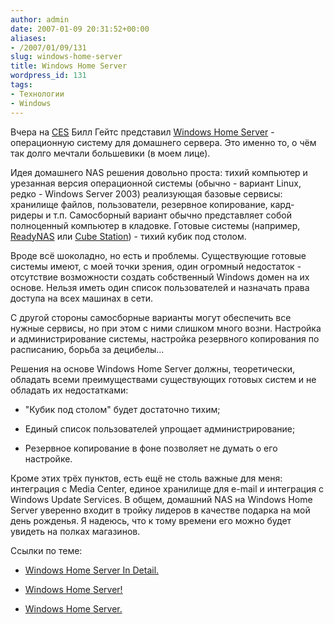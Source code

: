 ```yaml
---
author: admin
date: 2007-01-09 20:31:52+00:00
aliases:
- /2007/01/09/131
slug: windows-home-server
title: Windows Home Server
wordpress_id: 131
tags:
- Технологии
- Windows
---
```


Вчера на [CES](http://www.cesweb.org/default.asp) Билл Гейтс представил [Windows Home Server](http://microsoft.blognewschannel.com/archives/2007/01/07/exclusive-windows-home-server-in-detail/) - операционную систему для домашнего сервера. Это именно то, о чём так долго мечтали большевики (в моем лице). 

Идея домашнего NAS решения довольно проста: тихий компьютер и урезанная версия операционной системы (обычно - вариант Linux, редко - Windows Server 2003) реализующая базовые сервисы: хранилище файлов, пользователи, резервное копирование, кард-ридеры и т.п. Самосборный вариант обычно представляет собой полноценный компьютер в кладовке. Готовые системы (например, [ReadyNAS](http://www.infrant.com/products/products_details.php?name=ReadyNAS%20NV) или [Cube Station](http://www.synology.com/enu/products/CS406series/index.php)) - тихий кубик под столом.

Вроде всё шоколадно, но есть и проблемы. Существующие готовые системы имеют, с моей точки зрения, один огромный недостаток - отсутствие возможности создать собственный Windows домен на их основе. Нельзя иметь один список пользователей и назначать права доступа на всех машинах в сети. 

С другой стороны самосборные варианты могут обеспечить все нужные сервисы, но при этом с ними слишком много возни. Настройка и администрирование системы, настройка резервного копирования по расписанию, борьба за децибелы...

Решения на основе Windows Home Server должны, теоретически, обладать всеми преимуществами существующих готовых систем и не обладать их недостатками:

  * "Кубик под столом" будет достаточно тихим;

  * Единый список пользователей упрощает администрирование;

  * Резервное копирование в фоне позволяет не думать о его настройке.

Кроме этих трёх пунктов, есть ещё не столь важные для меня: интеграция с Media Center, единое хранилище для e-mail и интеграция с Windows Update Services. В общем, домашний NAS на Windows Home Server уверенно входит в тройку лидеров в качестве подарка на мой день рожденья. Я надеюсь, что к тому времени его можно будет увидеть на полках магазинов.

Ссылки по теме:

  * [Windows Home Server In Detail.](http://microsoft.blognewschannel.com/archives/2007/01/07/exclusive-windows-home-server-in-detail/)

  * [Windows Home Server!](http://www.geekpulp.co.nz/2007/01/07/windows-home-server/)

  * [Windows Home Server.](http://www.madprops.org/cs/blogs/mabster/archive/2007/01/08/Windows-Home-Server.aspx)
